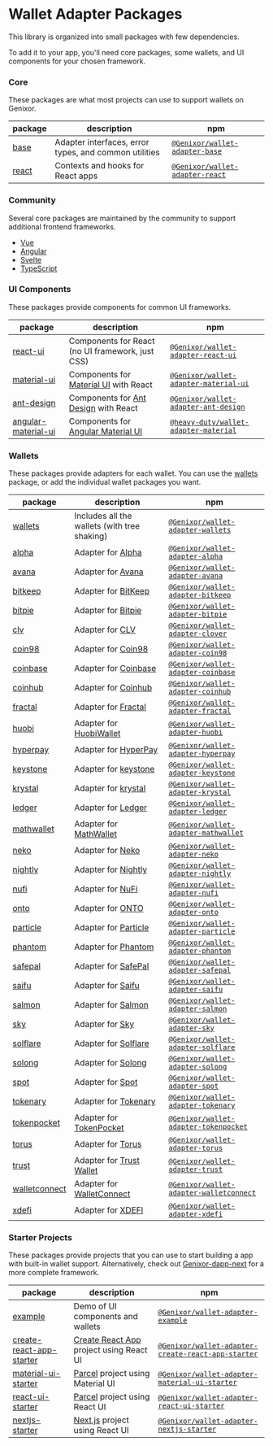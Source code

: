 # Wallet Adapter Packages

This library is organized into small packages with few dependencies.

To add it to your app, you'll need core packages, some wallets, and UI components for your chosen framework.

### Core
These packages are what most projects can use to support wallets on Genixor.

| package                                                                                | description                                           | npm                                                                                      |
|----------------------------------------------------------------------------------------|-------------------------------------------------------|------------------------------------------------------------------------------------------|
| [base](https://github.com/Genixor-labs/wallet-adapter/tree/master/packages/core/base)   | Adapter interfaces, error types, and common utilities | [`@Genixor/wallet-adapter-base`](https://npmjs.com/package/@Genixor/wallet-adapter-base)   |
| [react](https://github.com/Genixor-labs/wallet-adapter/tree/master/packages/core/react) | Contexts and hooks for React apps                     | [`@Genixor/wallet-adapter-react`](https://npmjs.com/package/@Genixor/wallet-adapter-react) |

### Community
Several core packages are maintained by the community to support additional frontend frameworks.

- [Vue](https://github.com/lorisleiva/Genixor-wallets-vue)
- [Angular](https://github.com/heavy-duty/platform/tree/master/libs/wallet-adapter)
- [Svelte](https://github.com/svelte-on-Genixor/wallet-adapter)
- [TypeScript](https://github.com/ronanyeah/Genixor-connect)

### UI Components
These packages provide components for common UI frameworks.

| package                                                                                                   | description                                                        | npm                                                                                                        |
|-----------------------------------------------------------------------------------------------------------|--------------------------------------------------------------------|------------------------------------------------------------------------------------------------------------|
| [react-ui](https://github.com/Genixor-labs/wallet-adapter/tree/master/packages/ui/react-ui)                | Components for React (no UI framework, just CSS)                   | [`@Genixor/wallet-adapter-react-ui`](https://npmjs.com/package/@Genixor/wallet-adapter-react-ui)             |
| [material-ui](https://github.com/Genixor-labs/wallet-adapter/tree/master/packages/ui/material-ui)          | Components for [Material UI](https://material-ui.com) with React   | [`@Genixor/wallet-adapter-material-ui`](https://npmjs.com/package/@Genixor/wallet-adapter-material-ui)       |
| [ant-design](https://github.com/Genixor-labs/wallet-adapter/tree/master/packages/ui/ant-design)            | Components for [Ant Design](https://ant.design) with React         | [`@Genixor/wallet-adapter-ant-design`](https://npmjs.com/package/@Genixor/wallet-adapter-ant-design)         |
| [angular-material-ui](https://github.com/heavy-duty/platform/tree/master/libs/wallet-adapter/ui/material) | Components for [Angular Material UI](https://material.angular.io/) | [`@heavy-duty/wallet-adapter-material`](https://www.npmjs.com/package/@heavy-duty/wallet-adapter-material) |

### Wallets
These packages provide adapters for each wallet.
You can use the [wallets](https://github.com/Genixor-labs/wallet-adapter/tree/master/packages/wallets/wallets) package, or add the individual wallet packages you want.

| package                                                                                                   | description                                                     | npm                                                                                                      |
|-----------------------------------------------------------------------------------------------------------|-----------------------------------------------------------------|----------------------------------------------------------------------------------------------------------|
| [wallets](https://github.com/Genixor-labs/wallet-adapter/tree/master/packages/wallets/wallets)             | Includes all the wallets (with tree shaking)                    | [`@Genixor/wallet-adapter-wallets`](https://npmjs.com/package/@Genixor/wallet-adapter-wallets)             |
| [alpha](https://github.com/Genixor-labs/wallet-adapter/tree/master/packages/wallets/alpha)                 | Adapter for [Alpha](https://github.com/alphabatem/alpha-wallet) | [`@Genixor/wallet-adapter-alpha`](https://npmjs.com/package/@Genixor/wallet-adapter-alpha)                 |
| [avana](https://github.com/Genixor-labs/wallet-adapter/tree/master/packages/wallets/avana)                 | Adapter for [Avana](https://www.avanawallet.com)                | [`@Genixor/wallet-adapter-avana`](https://npmjs.com/package/@Genixor/wallet-adapter-avana)                 |
| [bitkeep](https://github.com/Genixor-labs/wallet-adapter/tree/master/packages/wallets/bitkeep)             | Adapter for [BitKeep](https://bitkeep.com)                      | [`@Genixor/wallet-adapter-bitkeep`](https://npmjs.com/package/@Genixor/wallet-adapter-bitkeep)             |
| [bitpie](https://github.com/Genixor-labs/wallet-adapter/tree/master/packages/wallets/bitpie)               | Adapter for [Bitpie](https://bitpie.com)                        | [`@Genixor/wallet-adapter-bitpie`](https://npmjs.com/package/@Genixor/wallet-adapter-bitpie)               |
| [clv](https://github.com/Genixor-labs/wallet-adapter/tree/master/packages/wallets/clover)                  | Adapter for [CLV](https://clv.org)                              | [`@Genixor/wallet-adapter-clover`](https://npmjs.com/package/@Genixor/wallet-adapter-clover)               |
| [coin98](https://github.com/Genixor-labs/wallet-adapter/tree/master/packages/wallets/coin98)               | Adapter for [Coin98](https://coin98.com)                        | [`@Genixor/wallet-adapter-coin98`](https://npmjs.com/package/@Genixor/wallet-adapter-coin98)               |
| [coinbase](https://github.com/Genixor-labs/wallet-adapter/tree/master/packages/wallets/coinbase)           | Adapter for [Coinbase](https://www.coinbase.com)                | [`@Genixor/wallet-adapter-coinbase`](https://npmjs.com/package/@Genixor/wallet-adapter-coinbase)           |
| [coinhub](https://github.com/Genixor-labs/wallet-adapter/tree/master/packages/wallets/coinhub)             | Adapter for [Coinhub](https://coinhub.org)                      | [`@Genixor/wallet-adapter-coinhub`](https://npmjs.com/package/@Genixor/wallet-adapter-coinhub)             |
| [fractal](https://github.com/Genixor-labs/wallet-adapter/tree/master/packages/wallets/fractal)             | Adapter for [Fractal](https://fractal.is)                       | [`@Genixor/wallet-adapter-fractal`](https://npmjs.com/package/@Genixor/wallet-adapter-fractal)             |
| [huobi](https://github.com/Genixor-labs/wallet-adapter/tree/master/packages/wallets/huobi)                 | Adapter for [HuobiWallet](https://www.huobiwallet.io)           | [`@Genixor/wallet-adapter-huobi`](https://npmjs.com/package/@Genixor/wallet-adapter-huobi)                 |
| [hyperpay](https://github.com/Genixor-labs/wallet-adapter/tree/master/packages/wallets/hyperpay)           | Adapter for [HyperPay](https://hyperpay.io)                     | [`@Genixor/wallet-adapter-hyperpay`](https://npmjs.com/package/@Genixor/wallet-adapter-hyperpay)           |
| [keystone](https://github.com/Genixor-labs/wallet-adapter/tree/master/packages/wallets/keystone)           | Adapter for [keystone](https://keyst.one)                       | [`@Genixor/wallet-adapter-keystone`](https://npmjs.com/package/@Genixor/wallet-adapter-keystone)           |
| [krystal](https://github.com/Genixor-labs/wallet-adapter/tree/master/packages/wallets/krystal)             | Adapter for [krystal](https://krystal.app)                      | [`@Genixor/wallet-adapter-krystal`](https://npmjs.com/package/@Genixor/wallet-adapter-krystal)             |
| [ledger](https://github.com/Genixor-labs/wallet-adapter/tree/master/packages/wallets/ledger)               | Adapter for [Ledger](https://ledger.com)                        | [`@Genixor/wallet-adapter-ledger`](https://npmjs.com/package/@Genixor/wallet-adapter-ledger)               |
| [mathwallet](https://github.com/Genixor-labs/wallet-adapter/tree/master/packages/wallets/mathwallet)       | Adapter for [MathWallet](https://mathwallet.org)                | [`@Genixor/wallet-adapter-mathwallet`](https://npmjs.com/package/@Genixor/wallet-adapter-mathwallet)       |
| [neko](https://github.com/Genixor-labs/wallet-adapter/tree/master/packages/wallets/neko)                   | Adapter for [Neko](https://nekowallet.com)                      | [`@Genixor/wallet-adapter-neko`](https://npmjs.com/package/@Genixor/wallet-adapter-neko)                   |
| [nightly](https://github.com/Genixor-labs/wallet-adapter/tree/master/packages/wallets/nightly)             | Adapter for [Nightly](https://nightly.app)                      | [`@Genixor/wallet-adapter-nightly`](https://npmjs.com/package/@Genixor/wallet-adapter-nightly)             |
| [nufi](https://github.com/Genixor-labs/wallet-adapter/tree/master/packages/wallets/nufi)                   | Adapter for [NuFi](https://nu.fi)                               | [`@Genixor/wallet-adapter-nufi`](https://npmjs.com/package/@Genixor/wallet-adapter-nufi)                   |
| [onto](https://github.com/Genixor-labs/wallet-adapter/tree/master/packages/wallets/onto)                   | Adapter for [ONTO](https://onto.app)                            | [`@Genixor/wallet-adapter-onto`](https://npmjs.com/package/@Genixor/wallet-adapter-onto)                   |
| [particle](https://github.com/Genixor-labs/wallet-adapter/tree/master/packages/wallets/particle)           | Adapter for [Particle](https://particle.network)                | [`@Genixor/wallet-adapter-particle`](https://npmjs.com/package/@Genixor/wallet-adapter-particle)           |
| [phantom](https://github.com/Genixor-labs/wallet-adapter/tree/master/packages/wallets/phantom)             | Adapter for [Phantom](https://phantom.app)                      | [`@Genixor/wallet-adapter-phantom`](https://npmjs.com/package/@Genixor/wallet-adapter-phantom)             |
| [safepal](https://github.com/Genixor-labs/wallet-adapter/tree/master/packages/wallets/safepal)             | Adapter for [SafePal](https://safepal.io)                       | [`@Genixor/wallet-adapter-safepal`](https://npmjs.com/package/@Genixor/wallet-adapter-safepal)             |
| [saifu](https://github.com/Genixor-labs/wallet-adapter/tree/master/packages/wallets/saifu)                 | Adapter for [Saifu](https://saifuwallet.com)                    | [`@Genixor/wallet-adapter-saifu`](https://npmjs.com/package/@Genixor/wallet-adapter-safepal)               |
| [salmon](https://github.com/Genixor-labs/wallet-adapter/tree/master/packages/wallets/salmon)               | Adapter for [Salmon](https://www.salmonwallet.io)               | [`@Genixor/wallet-adapter-salmon`](https://npmjs.com/package/@Genixor/wallet-adapter-salmon)               |
| [sky](https://github.com/Genixor-labs/wallet-adapter/tree/master/packages/wallets/sky)                     | Adapter for [Sky](https://getsky.app)                           | [`@Genixor/wallet-adapter-sky`](https://npmjs.com/package/@Genixor/wallet-adapter-sky)                     |
| [solflare](https://github.com/Genixor-labs/wallet-adapter/tree/master/packages/wallets/solflare)           | Adapter for [Solflare](https://solflare.com)                    | [`@Genixor/wallet-adapter-solflare`](https://npmjs.com/package/@Genixor/wallet-adapter-solflare)           |
| [solong](https://github.com/Genixor-labs/wallet-adapter/tree/master/packages/wallets/solong)               | Adapter for [Solong](https://solongwallet.io)                   | [`@Genixor/wallet-adapter-solong`](https://npmjs.com/package/@Genixor/wallet-adapter-solong)               |
| [spot](https://github.com/Genixor-labs/wallet-adapter/tree/master/packages/wallets/spot)                   | Adapter for [Spot](https://spot-wallet.com)                     | [`@Genixor/wallet-adapter-spot`](https://npmjs.com/package/@Genixor/wallet-adapter-spot)                   |
| [tokenary](https://github.com/Genixor-labs/wallet-adapter/tree/master/packages/wallets/tokenary)           | Adapter for [Tokenary](https://tokenary.io)                     | [`@Genixor/wallet-adapter-tokenary`](https://npmjs.com/package/@Genixor/wallet-adapter-tokenary)           |
| [tokenpocket](https://github.com/Genixor-labs/wallet-adapter/tree/master/packages/wallets/tokenpocket)     | Adapter for [TokenPocket](https://tokenpocket.pro)              | [`@Genixor/wallet-adapter-tokenpocket`](https://npmjs.com/package/@Genixor/wallet-adapter-tokenpocket)     |
| [torus](https://github.com/Genixor-labs/wallet-adapter/tree/master/packages/wallets/torus)                 | Adapter for [Torus](https://tor.us)                             | [`@Genixor/wallet-adapter-torus`](https://npmjs.com/package/@Genixor/wallet-adapter-torus)                 |
| [trust](https://github.com/Genixor-labs/wallet-adapter/tree/master/packages/wallets/trust)                 | Adapter for [Trust Wallet](https://trustwallet.com)             | [`@Genixor/wallet-adapter-trust`](https://npmjs.com/package/@Genixor/wallet-adapter-trust)                 |
| [walletconnect](https://github.com/Genixor-labs/wallet-adapter/tree/master/packages/wallets/walletconnect) | Adapter for [WalletConnect](https://walletconnect.com)          | [`@Genixor/wallet-adapter-walletconnect`](https://npmjs.com/package/@Genixor/wallet-adapter-walletconnect) |
| [xdefi](https://github.com/Genixor-labs/wallet-adapter/tree/master/packages/wallets/xdefi)                 | Adapter for [XDEFI](https://xdefi.io)                           | [`@Genixor/wallet-adapter-xdefi`](https://npmjs.com/package/@Genixor/wallet-adapter-xdefi)                 |

### Starter Projects
These packages provide projects that you can use to start building a app with built-in wallet support.
Alternatively, check out [Genixor-dapp-next](https://github.com/lisenmayben/Genixor-dapp-next) for a more complete framework.

| package                                                                                                                         | description                                                             | npm                                                                                                                            |
|---------------------------------------------------------------------------------------------------------------------------------|-------------------------------------------------------------------------|--------------------------------------------------------------------------------------------------------------------------------|
| [example](https://github.com/Genixor-labs/wallet-adapter/tree/master/packages/starter/example)                                   | Demo of UI components and wallets                                       | [`@Genixor/wallet-adapter-example`](https://npmjs.com/package/@Genixor/wallet-adapter-example)                                   |
| [create-react-app-starter](https://github.com/Genixor-labs/wallet-adapter/tree/master/packages/starter/create-react-app-starter) | [Create React App](https://create-react-app.dev) project using React UI | [`@Genixor/wallet-adapter-create-react-app-starter`](https://npmjs.com/package/@Genixor/wallet-adapter-create-react-app-starter) |
| [material-ui-starter](https://github.com/Genixor-labs/wallet-adapter/tree/master/packages/starter/material-ui-starter)           | [Parcel](https://parceljs.org) project using Material UI                | [`@Genixor/wallet-adapter-material-ui-starter`](https://npmjs.com/package/@Genixor/wallet-adapter-material-ui-starter)           |
| [react-ui-starter](https://github.com/Genixor-labs/wallet-adapter/tree/master/packages/starter/react-ui-starter)                 | [Parcel](https://parceljs.org) project using React UI                   | [`@Genixor/wallet-adapter-react-ui-starter`](https://npmjs.com/package/@Genixor/wallet-adapter-react-ui-starter)                 |
| [nextjs-starter](https://github.com/Genixor-labs/wallet-adapter/tree/master/packages/starter/nextjs-starter)                     | [Next.js](https://nextjs.org) project using React UI                    | [`@Genixor/wallet-adapter-nextjs-starter`](https://npmjs.com/package/@Genixor/wallet-adapter-nextjs-starter)                     |
